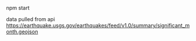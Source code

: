 npm start

data pulled from api
https://earthquake.usgs.gov/earthquakes/feed/v1.0/summary/significant_month.geojson
